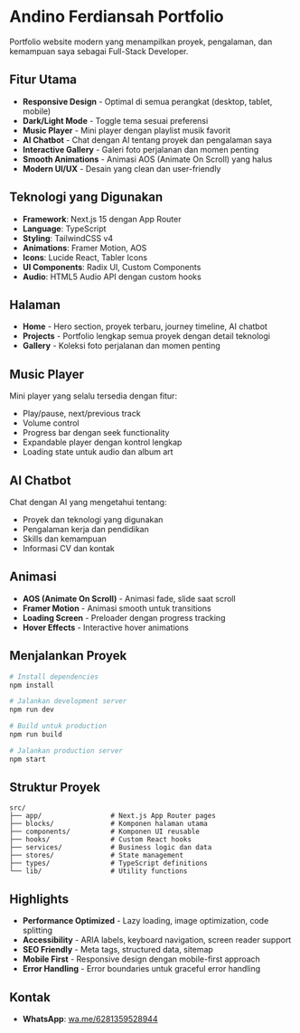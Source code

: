 # Andino Ferdiansah Portfolio

Portfolio website modern yang menampilkan proyek, pengalaman, dan kemampuan saya sebagai Full-Stack Developer.

## Fitur Utama

- **Responsive Design** - Optimal di semua perangkat (desktop, tablet, mobile)
- **Dark/Light Mode** - Toggle tema sesuai preferensi
- **Music Player** - Mini player dengan playlist musik favorit
- **AI Chatbot** - Chat dengan AI tentang proyek dan pengalaman saya
- **Interactive Gallery** - Galeri foto perjalanan dan momen penting
- **Smooth Animations** - Animasi AOS (Animate On Scroll) yang halus
- **Modern UI/UX** - Desain yang clean dan user-friendly

## Teknologi yang Digunakan

- **Framework**: Next.js 15 dengan App Router
- **Language**: TypeScript
- **Styling**: TailwindCSS v4
- **Animations**: Framer Motion, AOS
- **Icons**: Lucide React, Tabler Icons
- **UI Components**: Radix UI, Custom Components
- **Audio**: HTML5 Audio API dengan custom hooks

## Halaman

- **Home** - Hero section, proyek terbaru, journey timeline, AI chatbot
- **Projects** - Portfolio lengkap semua proyek dengan detail teknologi
- **Gallery** - Koleksi foto perjalanan dan momen penting

## Music Player

Mini player yang selalu tersedia dengan fitur:
- Play/pause, next/previous track
- Volume control
- Progress bar dengan seek functionality
- Expandable player dengan kontrol lengkap
- Loading state untuk audio dan album art

## AI Chatbot

Chat dengan AI yang mengetahui tentang:
- Proyek dan teknologi yang digunakan
- Pengalaman kerja dan pendidikan
- Skills dan kemampuan
- Informasi CV dan kontak

## Animasi

- **AOS (Animate On Scroll)** - Animasi fade, slide saat scroll
- **Framer Motion** - Animasi smooth untuk transitions
- **Loading Screen** - Preloader dengan progress tracking
- **Hover Effects** - Interactive hover animations

## Menjalankan Proyek

```bash
# Install dependencies
npm install

# Jalankan development server
npm run dev

# Build untuk production
npm run build

# Jalankan production server
npm start
```

## Struktur Proyek

```
src/
├── app/                 # Next.js App Router pages
├── blocks/              # Komponen halaman utama
├── components/          # Komponen UI reusable
├── hooks/               # Custom React hooks
├── services/            # Business logic dan data
├── stores/              # State management
├── types/               # TypeScript definitions
└── lib/                 # Utility functions
```

## Highlights

- **Performance Optimized** - Lazy loading, image optimization, code splitting
- **Accessibility** - ARIA labels, keyboard navigation, screen reader support
- **SEO Friendly** - Meta tags, structured data, sitemap
- **Mobile First** - Responsive design dengan mobile-first approach
- **Error Handling** - Error boundaries untuk graceful error handling

## Kontak

- **WhatsApp**: [wa.me/6281359528944](https://wa.me/6281359528944)
